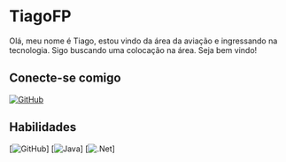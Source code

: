 # TiagoFP
Olá, meu nome é Tiago, estou vindo da área da aviação e ingressando na tecnologia. Sigo buscando uma colocação na área. 
Seja bem vindo!

## Conecte-se comigo
[![GitHub](https://img.shields.io/badge/GitHub-ec63a1?style=for-the-badge&logo=github&logoColor=bbb)](https://github.com/TiagoFP)

## Habilidades
[![GitHub](https://img.shields.io/badge/GitHub-ec63a1?style=for-the-badge&logo=github)]
[![Java](https://img.shields.io/badge/Java-ec63a1?style=for-the-badge&logo=java)]
[![.Net](https://img.shields.io/badge/.Net-ec63a1?style=for-the-badge&logo=.net)]

